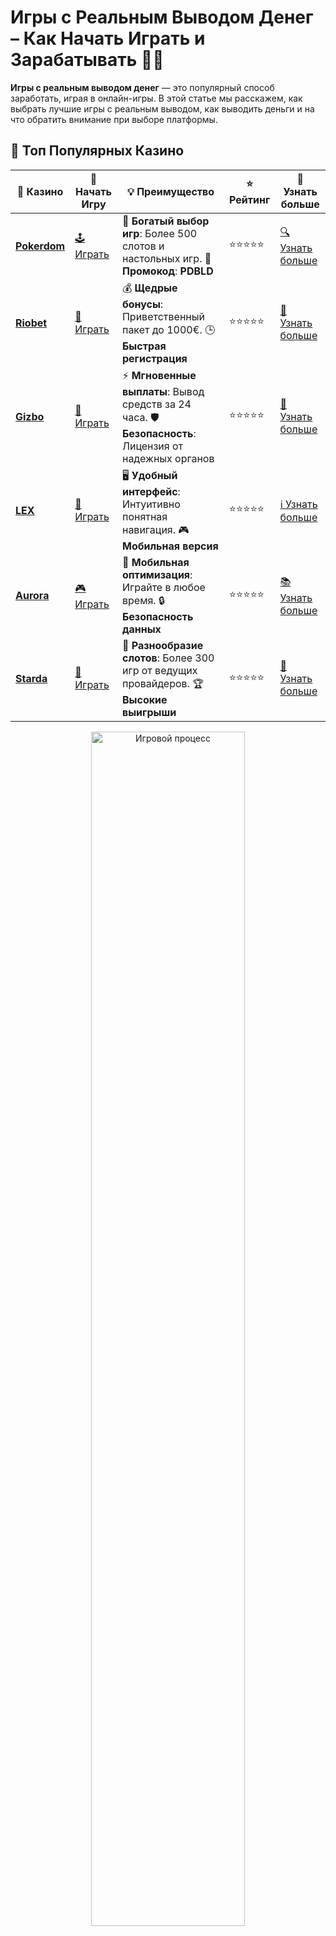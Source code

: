 # **Игры с Реальным Выводом Денег** – Как Начать Играть и Зарабатывать 🤑💸

**Игры с реальным выводом денег** — это популярный способ заработать, играя в онлайн-игры. В этой статье мы расскажем, как выбрать лучшие игры с реальным выводом, как выводить деньги и на что обратить внимание при выборе платформы.

## 🌟 Топ Популярных Казино

| 🎲 **Казино** | 🔗 **Начать Игру** | 💡 **Преимущество** | ⭐ **Рейтинг** | 🔗 **Узнать больше** |
|--------------|---------------------|---------------------|----------------|----------------------|
| [**Pokerdom**](https://brandplay.link/4k77v2yx) | [🕹️ Играть](https://brandplay.link/4k77v2yx) | 🎉 **Богатый выбор игр**: Более 500 слотов и настольных игр. 🎁 **Промокод**: **PDBLD** | ⭐⭐⭐⭐⭐ | [🔍 Узнать больше](https://brandplay.link/4k77v2yx) |
| [**Riobet**](https://brandplay.link/7xBLTPyj) | [🎰 Играть](https://brandplay.link/7xBLTPyj) | 💰 **Щедрые бонусы**: Приветственный пакет до 1000€. 🕒 **Быстрая регистрация** | ⭐⭐⭐⭐⭐ | [📖 Узнать больше](https://brandplay.link/7xBLTPyj) |
| [**Gizbo**](https://brandplay.link/bprXw4YV) | [🎲 Играть](https://brandplay.link/bprXw4YV) | ⚡ **Мгновенные выплаты**: Вывод средств за 24 часа. 🛡️ **Безопасность**: Лицензия от надежных органов | ⭐⭐⭐⭐⭐ | [📝 Узнать больше](https://brandplay.link/bprXw4YV) |
| [**LEX**](https://brandplay.link/zW4hdDFV) | [🤑 Играть](https://brandplay.link/zW4hdDFV) | 🖥️ **Удобный интерфейс**: Интуитивно понятная навигация. 🎮 **Мобильная версия** | ⭐⭐⭐⭐⭐ | [ℹ️ Узнать больше](https://brandplay.link/zW4hdDFV) |
| [**Aurora**](https://10trafic-stat2.com/click/668546556bcc6313411604bd/6766/13032/subaccount) | [🎮 Играть](https://10trafic-stat2.com/click/668546556bcc6313411604bd/6766/13032/subaccount) | 📱 **Мобильная оптимизация**: Играйте в любое время. 🔒 **Безопасность данных** | ⭐⭐⭐⭐⭐ | [📚 Узнать больше](https://10trafic-stat2.com/click/668546556bcc6313411604bd/6766/13032/subaccount) |
| [**Starda**](https://brandplay.link/fB7xwRFL) | [🎯 Играть](https://brandplay.link/fB7xwRFL) | 🎰 **Разнообразие слотов**: Более 300 игр от ведущих провайдеров. 🏆 **Высокие выигрыши** | ⭐⭐⭐⭐⭐ | [🔎 Узнать больше](https://brandplay.link/fB7xwRFL) |

<div align="center">
    <img src="https://i.pinimg.com/originals/1d/b3/25/1db325483acbe642c6d4e6fdd73a4988.gif" alt="Игровой процесс" width="70%">
</div>

## 💎 Лучшие Бонусы и Акции

| 🎲 **Казино** | 🔗 **Начать Игру** | 💡 **Преимущество** | ⭐ **Рейтинг** | 🔗 **Узнать больше** |
|--------------|---------------------|---------------------|----------------|----------------------|
| [**Kometa**](https://brandplay.link/8ZymQJV8) | [🎰 Играть](https://brandplay.link/8ZymQJV8) | 🎁 **Эксклюзивные бонусы**: Регулярные акции и промо. 🔄 **Программы лояльности** | ⭐⭐⭐⭐☆ | [🔍 Узнать больше](https://brandplay.link/8ZymQJV8) |
| [**R7**](https://brandplay.link/bMd3Yjsw) | [🕹️ Играть](https://brandplay.link/bMd3Yjsw) | 🕒 **Круглосуточная поддержка**: Всегда на связи. 💸 **Высокие лимиты** | ⭐⭐⭐⭐☆ | [📖 Узнать больше](https://brandplay.link/bMd3Yjsw) |
| [**7K**](https://brandplay.link/BvQyFShp) | [🎲 Играть](https://brandplay.link/BvQyFShp) | 🌟 **Эксклюзивные бонусы**: Только для VIP игроков. 🎉 **Сезонные акции** | ⭐⭐⭐⭐☆ | [📝 Узнать больше](https://brandplay.link/BvQyFShp) |
| [**Kent**](https://brandplay.link/Fv2WP3js) | [🤑 Играть](https://brandplay.link/Fv2WP3js) | 📈 **Высокий RTP**: Более 98%. 💼 **Профессиональная поддержка** | ⭐⭐⭐⭐☆ | [ℹ️ Узнать больше](https://brandplay.link/Fv2WP3js) |
| [**1Xslots**](https://brandplay.link/hSB1khtr) | [🎮 Играть](https://brandplay.link/hSB1khtr) | 🎉 **Множество акций**: Еженедельные бонусы и турниры. 🛡️ **Безопасность** | ⭐⭐⭐⭐☆ | [📚 Узнать больше](https://brandplay.link/hSB1khtr) |
| [**Gama**](https://brandplay.link/j6NMKsDz) | [🎯 Играть](https://brandplay.link/j6NMKsDz) | 🔍 **Интуитивный интерфейс**: Легкость использования. 🏅 **Престижные турниры** | ⭐⭐⭐⭐☆ | [🔎 Узнать больше](https://brandplay.link/j6NMKsDz) |

<div align="center">
    <img src="https://i.pinimg.com/originals/1d/b3/25/1db325483acbe642c6d4e6fdd73a4988.gif" alt="Игровой процесс" width="70%">
</div>

## 🚀 Быстрые Выигрыши и Поддержка

| 🎲 **Казино** | 🔗 **Начать Игру** | 💡 **Преимущество** | ⭐ **Рейтинг** | 🔗 **Узнать больше** |
|--------------|---------------------|---------------------|----------------|----------------------|
| [**Onion**](https://brandplay.link/zBGRVpQ9) | [🎰 Играть](https://brandplay.link/zBGRVpQ9) | 🤑 **Низкие ставки**: Идеально для начинающих. 🔄 **Быстрые выводы** | ⭐⭐⭐⭐☆ | [🔍 Узнать больше](https://brandplay.link/zBGRVpQ9) |
| [**Чемпион**](https://temon-gter.cfd/go/lRq?p80412p304504pcc44t17455) | [🕹️ Играть](https://temon-gter.cfd/go/lRq?p80412p304504pcc44t17455) | 🏅 **Лояльная программа**: Награды за активность. 🎁 **Ежемесячные бонусы** | ⭐⭐⭐⭐☆ | [📖 Узнать больше](https://temon-gter.cfd/go/lRq?p80412p304504pcc44t17455) |
| [**Vavada**](https://vavadapartner.pro/?promo=ea5c9275-6854-4505-94fc-95ab18221945-linkb2) | [🎲 Играть](https://vavadapartner.pro/?promo=ea5c9275-6854-4505-94fc-95ab18221945-linkb2) | 🚀 **Быстрая регистрация**: Начните играть мгновенно. 🔐 **Безопасные транзакции** | ⭐⭐⭐⭐☆ | [📝 Узнать больше](https://vavadapartner.pro/?promo=ea5c9275-6854-4505-94fc-95ab18221945-linkb2) |
| [**Friends**](https://gofriends.kim/linkb2) | [🤑 Играть](https://gofriends.kim/linkb2) | 🤝 **Социальные игры**: Играйте с друзьями. 🌐 **Мультиплатформенность** | ⭐⭐⭐⭐☆ | [ℹ️ Узнать больше](https://gofriends.kim/linkb2) |
| [**1WIN**](https://brandplay.link/smXVpBbG) | [🎮 Играть](https://brandplay.link/smXVpBbG) | 🏆 **Спортивные ставки**: Широкий выбор видов спорта. 💵 **Высокие коэффициенты** | ⭐⭐⭐⭐☆ | [📚 Узнать больше](https://brandplay.link/smXVpBbG) |
| [**Drip**](https://drp-ircp01.com/c07e6a3db) | [🎯 Играть](https://drp-ircp01.com/c07e6a3db) | 🌐 **Инновационные игры**: Новейшие игровые технологии. 🛡️ **Высокая безопасность** | ⭐⭐⭐⭐☆ | [🔎 Узнать больше](https://drp-ircp01.com/c07e6a3db) |
| [**JoyCasino**](https://rpc30.call2me.pro/?/ru/registration?apkpop=0&partner=p24970p3291217pc98f) | [🎰 Играть](https://rpc30.call2me.pro/?/ru/registration?apkpop=0&partner=p24970p3291217pc98f) | 🎁 **Приятные бонусы**: Ежедневные акции и подарки. 🕹️ **Разнообразие игр** | ⭐⭐⭐⭐☆ | [🔍 Узнать больше](https://rpc30.call2me.pro/?/ru/registration?apkpop=0&partner=p24970p3291217pc98f) |

<div align="center">
    <img src="https://i.pinimg.com/originals/1d/b3/25/1db325483acbe642c6d4e6fdd73a4988.gif" alt="Игровой процесс" width="70%">
</div>
---

✨ **Выбирайте лучшее казино для себя и наслаждайтесь игрой! Удачи!** ✨


Сейчас в интернете существует множество игр, которые позволяют игрокам не только развлекаться, но и зарабатывать настоящие деньги. Как выбрать качественные игры и избежать обмана? Давайте разбираться!

## Как Работают **Игры с Реальным Выводом Денег**? 💰🎮

**Игры с реальным выводом денег** предлагают вам возможность ставить реальные деньги и получать выплаты за победы. Это могут быть различные виды игр, от слотов и покера до аркад и стратегий. Главное преимущество таких игр — возможность выигрывать реальные деньги, которые можно вывести на ваш банковский счет или через другие способы.

### Виды игр с реальным выводом денег:
- **Казино-игры** 🎰
- **Онлайн-покер** ♠️
- **Спортивные ставки** ⚽🏀
- **Мобильные аркады и квесты** 🎮
- **Кэш-игры** 💸

Каждый из этих видов игр имеет свои особенности, но все они предоставляют возможность вывести деньги на реальные счета.

## Как Начать Играть в **Игры с Реальным Выводом Денег**? 📲💳

Если вы хотите начать играть и зарабатывать деньги, следуйте этим шагам:

### 1. **Выбор Платформы** 🏆🔍

Первым шагом будет выбор платформы, которая предлагает **игры с реальным выводом денег**. Лучше выбирать лицензированные и проверенные сайты с хорошими отзывами и безопасными методами вывода средств.

### 2. **Регистрация на Сайте** 📝✅

После выбора платформы нужно пройти процедуру регистрации. Обычно потребуется указать свои персональные данные, а также выбрать способ вывода денег (например, банковская карта, электронный кошелек).

### 3. **Пополнение Счета** 💳🔋

Чтобы начать играть, вам нужно пополнить свой игровой баланс. На большинстве платформ доступны различные способы пополнения, такие как банковские карты, электронные кошельки или криптовалюты.

### 4. **Выбор Игры** 🎰🎮

Когда ваш счет пополнен, выберите игру, которая вас интересует. Это могут быть слоты, покер, спортивные ставки или другие азартные игры. Важно выбрать те игры, в которых вы чувствуете себя уверенно.

## Как Выводить Выигрыши из **Игры с Реальным Выводом Денег**? 💳💸

После того как вы получите выигрыш, пришло время вывести деньги. Вот как это сделать:

### 1. **Запрос на Вывод** 📤💰

Перейдите в раздел вывода средств на платформе. Выберите удобный для вас способ вывода (например, банковскую карту или электронный кошелек) и укажите сумму для вывода.

### 2. **Обработка Заявки** ⏳🔒

После отправки запроса платформа обработает вашу заявку. Это может занять от нескольких минут до нескольких дней в зависимости от метода вывода и правил платформы.

### 3. **Получение Денег** 💵📥

Как только запрос будет обработан, деньги будут переведены на выбранный вами счет. Время перевода зависит от выбранного метода, но обычно это занимает от 1 до 5 рабочих дней.

## Преимущества **Игр с Реальным Выводом Денег** 💡🎯

**Игры с реальным выводом денег** имеют много преимуществ. Вот почему они так популярны:

### 1. **Возможность Заработка** 💰💸

Основным преимуществом таких игр является возможность зарабатывать реальные деньги. Вы можете выиграть деньги не только играя в слоты или покер, но и участвуя в турнирах или спортивных ставках.

### 2. **Удобство Вывода Средств** 💳🔓

Вывод средств на банковскую карту или электронный кошелек — это удобный способ получить свои выигрыши. Выбирайте платформы, которые предлагают быстрый и безопасный вывод.

### 3. **Большое Количество Игр** 🎮🎰

Платформы с реальным выводом денег предлагают широкий выбор игр: от слотов и покера до спортивных ставок и аркад. Это позволяет каждому найти что-то по своему вкусу.

### 4. **Безопасность и Надежность** 🔐✅

Многие платформы с реальным выводом денег используют современные технологии защиты данных, что обеспечивает безопасность ваших личных и финансовых данных.

## Как Выбрать Лучшую Платформу для **Игры с Реальным Выводом Денег**? ⚠️💡

Выбор платформы для игры с реальным выводом денег — это важный шаг, который определит вашу безопасность и успех. Вот на что стоит обратить внимание:

### 1. **Лицензия и Репутация** 📜🔍

Перед тем как начать играть, убедитесь, что платформа имеет лицензии и работает в соответствии с законодательством. Читайте отзывы других игроков, чтобы узнать, насколько надежна выбранная платформа.

### 2. **Методы Вывода Средств** 💳📲

Убедитесь, что платформа предлагает удобные и безопасные методы вывода, такие как банковские карты или электронные кошельки. Также обратите внимание на комиссии и сроки вывода.

### 3. **Условия Игры** 🎮📊

Перед началом игры ознакомьтесь с условиями. Некоторые платформы могут устанавливать минимальные лимиты на ставки или выигрыш, а также требования по вейджеру. Важно заранее понимать все правила.

### 4. **Качество Службы Поддержки** 📞🎧

Обратите внимание на наличие службы поддержки, которая поможет вам в случае возникновения проблем. Лучшие платформы предлагают круглосуточную поддержку через чат, email или телефон.

## Заключение: **Игры с Реальным Выводом Денег** – Легко и Выгодно! 🤑💸

**Игры с реальным выводом денег** предлагают игрокам отличный шанс не только весело провести время, но и заработать настоящие деньги. Выбирайте качественные и лицензированные платформы, следите за условиями вывода средств и наслаждайтесь игрой!

Если вы хотите начать зарабатывать, играя в любимые игры, выберите платформу с реальным выводом денег и начните выигрывать прямо сейчас! 🎰💳💵
